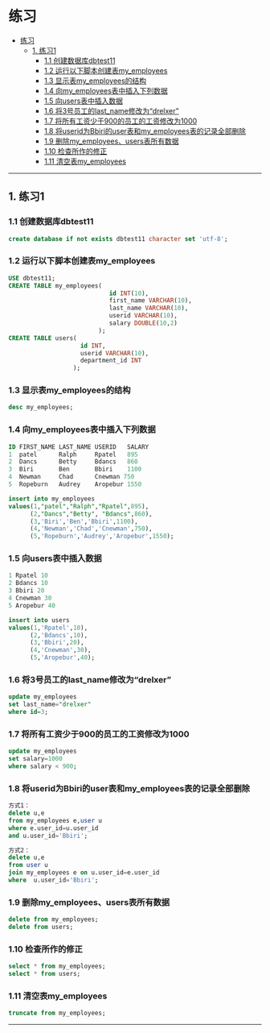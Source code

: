 # 练习

- [练习](#练习)
  - [1. 练习1](#1-练习1)
    - [1.1 创建数据库dbtest11](#11-创建数据库dbtest11)
    - [1.2 运行以下脚本创建表my\_employees](#12-运行以下脚本创建表my_employees)
    - [1.3 显示表my\_employees的结构](#13-显示表my_employees的结构)
    - [1.4 向my\_employees表中插入下列数据](#14-向my_employees表中插入下列数据)
    - [1.5 向users表中插入数据](#15-向users表中插入数据)
    - [1.6 将3号员工的last\_name修改为“drelxer”](#16-将3号员工的last_name修改为drelxer)
    - [1.7 将所有工资少于900的员工的工资修改为1000](#17-将所有工资少于900的员工的工资修改为1000)
    - [1.8 将userid为Bbiri的user表和my\_employees表的记录全部删除](#18-将userid为bbiri的user表和my_employees表的记录全部删除)
    - [1.9 删除my\_employees、users表所有数据](#19-删除my_employeesusers表所有数据)
    - [1.10 检查所作的修正](#110-检查所作的修正)
    - [1.11 清空表my\_employees](#111-清空表my_employees)

---

## 1. 练习1

### 1.1 创建数据库dbtest11

```sql
create database if not exists dbtest11 character set 'utf-8'; 
```

### 1.2 运行以下脚本创建表my_employees

```sql
USE dbtest11;
CREATE TABLE my_employees(
                            id INT(10),
                            first_name VARCHAR(10),
                            last_name VARCHAR(10),
                            userid VARCHAR(10),
                            salary DOUBLE(10,2)
                         );
CREATE TABLE users(
                    id INT,
                    userid VARCHAR(10),
                    department_id INT
                  );
```

### 1.3 显示表my_employees的结构

```sql
desc my_employees;
```

### 1.4 向my_employees表中插入下列数据

```sql
ID FIRST_NAME LAST_NAME USERID   SALARY
1  patel      Ralph     Rpatel   895
2  Dancs      Betty     Bdancs   860
3  Biri       Ben       Bbiri    1100
4  Newman     Chad      Cnewman 750
5  Ropeburn   Audrey    Aropebur 1550
```

```sql
insert into my_employees
values(1,"patel","Ralph","Rpatel",895),
      (2,"Dancs","Betty", "Bdancs",860),
      (3,'Biri','Ben','Bbiri',1100),
      (4,'Newman','Chad','Cnewman',750),
      (5,'Ropeburn','Audrey','Aropebur',1550);
```

### 1.5 向users表中插入数据

```sql
1 Rpatel 10
2 Bdancs 10
3 Bbiri 20
4 Cnewman 30
5 Aropebur 40
```

```sql
insert into users
values(1,'Rpatel',10),
      (2,'Bdancs',10),
      (3,'Bbiri',20),
      (4,'Cnewman',30),
      (5,'Aropebur',40);
```

### 1.6 将3号员工的last_name修改为“drelxer”

```sql
update my_employees
set last_name="drelxer" 
where id=3;
```

### 1.7 将所有工资少于900的员工的工资修改为1000

```sql
update my_employees
set salary=1000
where salary < 900;
```

### 1.8 将userid为Bbiri的user表和my_employees表的记录全部删除

```sql
方式1：
delete u,e
from my_employees e,user u
where e.user_id=u.user_id
and u.user_id='Bbiri';

方式2：
delete u,e
from user u
join my_employees e on u.user_id=e.user_id
where  u.user_id='Bbiri';
```

### 1.9 删除my_employees、users表所有数据

```sql
delete from my_employees;
delete from users;
```

### 1.10 检查所作的修正

```sql
select * from my_employees;
select * from users;
```

### 1.11 清空表my_employees

```sql
truncate from my_employees;
```

---
